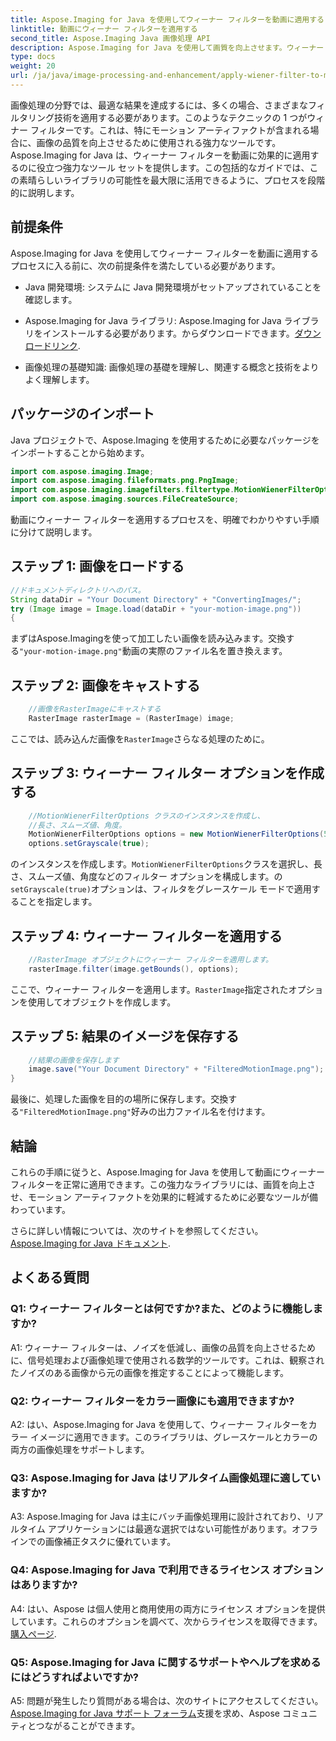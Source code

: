 ```yaml
---
title: Aspose.Imaging for Java を使用してウィーナー フィルターを動画に適用する
linktitle: 動画にウィーナー フィルターを適用する
second_title: Aspose.Imaging Java 画像処理 API
description: Aspose.Imaging for Java を使用して画質を向上させます。ウィーナー フィルターを動画に適用する方法を段階的に学習します。画像処理を最適化します。
type: docs
weight: 20
url: /ja/java/image-processing-and-enhancement/apply-wiener-filter-to-motion-images/
---
```


画像処理の分野では、最適な結果を達成するには、多くの場合、さまざまなフィルタリング技術を適用する必要があります。このようなテクニックの 1 つがウィナー フィルターです。これは、特にモーション アーティファクトが含まれる場合に、画像の品質を向上させるために使用される強力なツールです。 Aspose.Imaging for Java は、ウィーナー フィルターを動画に効果的に適用するのに役立つ強力なツール セットを提供します。この包括的なガイドでは、この素晴らしいライブラリの可能性を最大限に活用できるように、プロセスを段階的に説明します。

## 前提条件

Aspose.Imaging for Java を使用してウィーナー フィルターを動画に適用するプロセスに入る前に、次の前提条件を満たしている必要があります。

- Java 開発環境: システムに Java 開発環境がセットアップされていることを確認します。

-  Aspose.Imaging for Java ライブラリ: Aspose.Imaging for Java ライブラリをインストールする必要があります。からダウンロードできます。[ダウンロードリンク](https://releases.aspose.com/imaging/java/).

- 画像処理の基礎知識: 画像処理の基礎を理解し、関連する概念と技術をよりよく理解します。

## パッケージのインポート

Java プロジェクトで、Aspose.Imaging を使用するために必要なパッケージをインポートすることから始めます。

```java
import com.aspose.imaging.Image;
import com.aspose.imaging.fileformats.png.PngImage;
import com.aspose.imaging.imagefilters.filtertype.MotionWienerFilterOptions;
import com.aspose.imaging.sources.FileCreateSource;
```

動画にウィーナー フィルターを適用するプロセスを、明確でわかりやすい手順に分けて説明します。

## ステップ 1: 画像をロードする

```java
//ドキュメントディレクトリへのパス。
String dataDir = "Your Document Directory" + "ConvertingImages/";
try (Image image = Image.load(dataDir + "your-motion-image.png"))
{
```

まずはAspose.Imagingを使って加工したい画像を読み込みます。交換する`"your-motion-image.png"`動画の実際のファイル名を置き換えます。

## ステップ 2: 画像をキャストする

```java
    //画像をRasterImageにキャストする
    RasterImage rasterImage = (RasterImage) image;
```

ここでは、読み込んだ画像を`RasterImage`さらなる処理のために。

## ステップ 3: ウィーナー フィルター オプションを作成する

```java
    //MotionWienerFilterOptions クラスのインスタンスを作成し、
    //長さ、スムーズ値、角度。
    MotionWienerFilterOptions options = new MotionWienerFilterOptions(50, 9, 90);
    options.setGrayscale(true);
```

のインスタンスを作成します。`MotionWienerFilterOptions`クラスを選択し、長さ、スムーズ値、角度などのフィルター オプションを構成します。の`setGrayscale(true)`オプションは、フィルタをグレースケール モードで適用することを指定します。

## ステップ 4: ウィーナー フィルターを適用する

```java
    //RasterImage オブジェクトにウィーナー フィルターを適用します。
    rasterImage.filter(image.getBounds(), options);
```

ここで、ウィーナー フィルターを適用します。`RasterImage`指定されたオプションを使用してオブジェクトを作成します。

## ステップ 5: 結果のイメージを保存する

```java
    //結果の画像を保存します
    image.save("Your Document Directory" + "FilteredMotionImage.png");
}
```

最後に、処理した画像を目的の場所に保存します。交換する`"FilteredMotionImage.png"`好みの出力ファイル名を付けます。

## 結論

これらの手順に従うと、Aspose.Imaging for Java を使用して動画にウィーナー フィルターを正常に適用できます。この強力なライブラリには、画質を向上させ、モーション アーティファクトを効果的に軽減するために必要なツールが備わっています。

さらに詳しい情報については、次のサイトを参照してください。[Aspose.Imaging for Java ドキュメント](https://reference.aspose.com/imaging/java/).

## よくある質問

### Q1: ウィーナー フィルターとは何ですか?また、どのように機能しますか?

A1: ウィーナー フィルターは、ノイズを低減し、画像の品質を向上させるために、信号処理および画像処理で使用される数学的ツールです。これは、観察されたノイズのある画像から元の画像を推定することによって機能します。

### Q2: ウィーナー フィルターをカラー画像にも適用できますか?

A2: はい、Aspose.Imaging for Java を使用して、ウィーナー フィルターをカラー イメージに適用できます。このライブラリは、グレースケールとカラーの両方の画像処理をサポートします。

### Q3: Aspose.Imaging for Java はリアルタイム画像処理に適していますか?

A3: Aspose.Imaging for Java は主にバッチ画像処理用に設計されており、リアルタイム アプリケーションには最適な選択ではない可能性があります。オフラインでの画像補正タスクに優れています。

### Q4: Aspose.Imaging for Java で利用できるライセンス オプションはありますか?

 A4: はい、Aspose は個人使用と商用使用の両方にライセンス オプションを提供しています。これらのオプションを調べて、次からライセンスを取得できます。[購入ページ](https://purchase.aspose.com/buy).

### Q5: Aspose.Imaging for Java に関するサポートやヘルプを求めるにはどうすればよいですか?

 A5: 問題が発生したり質問がある場合は、次のサイトにアクセスしてください。[Aspose.Imaging for Java サポート フォーラム](https://forum.aspose.com/)支援を求め、Aspose コミュニティとつながることができます。
